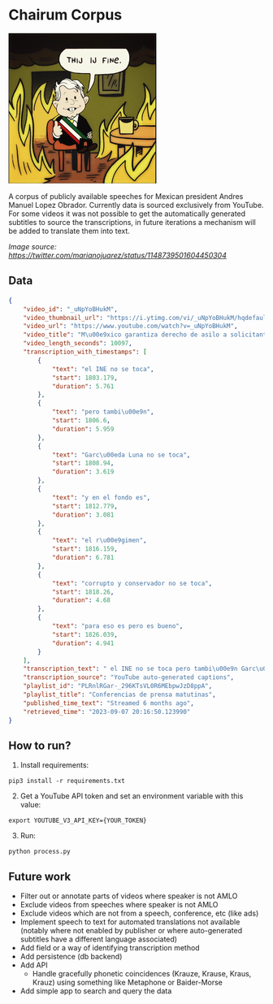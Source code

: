 # Chairum Corpus

![Mexico is fine](./thij_ij_fine.png)

A corpus of publicly available speeches for Mexican president Andres Manuel Lopez Obrador. 
Currently data is sourced exclusively from YouTube. For some videos it was not possible to get the automatically generated subtitles to source the transcriptions, in future iterations a mechanism will be added to translate them into text.

*Image source: https://twitter.com/marianojuarez/status/1148739501604450304*

## Data

```json
{
    "video_id": "_uNpYoBHukM",
    "video_thumbnail_url": "https://i.ytimg.com/vi/_uNpYoBHukM/hqdefault.jpg?sqp=-oaymwEcCNACELwBSFXyq4qpAw4IARUAAIhCGAFwAcABBg==&rs=AOn4CLBiA5GPXPQfIJ7UxkMLQKQY9gKhhQ",
    "video_url": "https://www.youtube.com/watch?v=_uNpYoBHukM",
    "video_title": "M\u00e9xico garantiza derecho de asilo a solicitantes de Nicaragua. Conferencia presidente AMLO",
    "video_length_seconds": 10097,
    "transcription_with_timestamps": [
        {
            "text": "el INE no se toca",
            "start": 1803.179,
            "duration": 5.761
        },
        {
            "text": "pero tambi\u00e9n",
            "start": 1806.6,
            "duration": 5.959
        },
        {
            "text": "Garc\u00eda Luna no se toca",
            "start": 1808.94,
            "duration": 3.619
        },
        {
            "text": "y en el fondo es",
            "start": 1812.779,
            "duration": 3.081
        },
        {
            "text": "el r\u00e9gimen",
            "start": 1816.159,
            "duration": 6.781
        },
        {
            "text": "corrupto y conservador no se toca",
            "start": 1818.26,
            "duration": 4.68
        },
        {
            "text": "para eso es pero es bueno",
            "start": 1826.039,
            "duration": 4.941
        }
    ],
    "transcription_text": " el INE no se toca pero tambi\u00e9n Garc\u00eda Luna no se toca y en el fondo es el r\u00e9gimen corrupto y conservador no se toca para eso es pero es bueno",
    "transcription_source": "YouTube auto-generated captions",
    "playlist_id": "PLRnlRGar-_296KTsVL0R6MEbpwJzD8ppA",
    "playlist_title": "Conferencias de prensa matutinas",
    "published_time_text": "Streamed 6 months ago",
    "retrieved_time": "2023-09-07 20:16:50.123990"
}
```

## How to run?

1. Install requirements:
```
pip3 install -r requirements.txt
```
2. Get a YouTube API token and set an environment variable with this value:
```
export YOUTUBE_V3_API_KEY={YOUR_TOKEN}
```
3. Run:
```
python process.py
```

## Future work

- Filter out or annotate parts of videos where speaker is not AMLO
- Exclude videos from speeches where speaker is not AMLO
- Exclude videos which are not from a speech, conference, etc (like ads)
- Implement speech to text for automated translations not available (notably where not enabled by publisher or where auto-generated subtitles have a different language associated)
- Add field or a way of identifying transcription method
- Add persistence (db backend)
- Add API
    - Handle gracefully phonetic coincidences (Krauze, Krause, Kraus, Krauz) using something like Metaphone or Baider-Morse
- Add simple app to search and query the data
